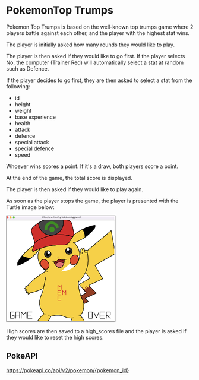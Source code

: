 # PokemonTop Trumps

Pokemon Top Trumps is based on the well-known top trumps game where 2 players battle against each other, and the player with the highest stat wins.

The player is initially asked how many rounds they would like to play.

The player is then asked if they would like to go first. If the player selects No, the computer (Trainer Red) will automatically select a stat at random such as Defence.

If the player decides to go first, they are then asked to select a stat from the following:

- id
- height
- weight
- base experience
- health
- attack
- defence
- special attack
- special defence
- speed 

Whoever wins scores a point. If it's a draw, both players score a point.

At the end of the game, the total score is displayed. 

The player is then asked if they would like to play again.

As soon as the player stops the game, the player is presented with the Turtle image below: 

![Game Over](assets/game_over.png)

High scores are then saved to a high_scores file and the player is asked if they would like to reset the high scores.


## PokeAPI
https://pokeapi.co/api/v2/pokemon/{pokemon_id}